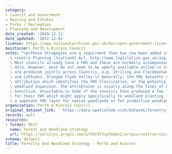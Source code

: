 ```yaml
---
category:
- Council and Government
- Housing and Estates
- Parks / Recreation
- Planning and Development
date_created: '2019-12-11'
date_updated: '2022-12-01'
license: https://www.nationalarchives.gov.uk/doc/open-government-licence/version/3/
maintainer: Perth & Kinross Council
notes: "<p>These Stragegies are a requirment that has now been added into Town and\
  \ country Planning (Scotland) Act. http://www.legislation.gov.uk/asp/2019/13/part/4/crossheading/forestry-and-woodland-strategy/enacted\n\
  \ Most councils already have a FWS and these are normally accompanied by spatial\
  \ data. However, most do not seem to be openly available online.\n Some of the strategies\
  \ are produced jointly across Councils, e.g. Striling and Clackmannanshire, Edinburgh\
  \ and Lothians, Glasgow Clyde Valley.\n Generally, the FWS datasets contain similar\
  \ attribution which identifies the FWS Classication, or the potential areas fro\
  \ woodland expansion. The attribtuion is usually along the lines of Preffered, Potential,\
  \ Sensitive, Unsuitable.\n Some of the councils have produced a few layers of data\
  \ for their FWS which might apply specifically to woodland planting types, e.g.\
  \ a seperate FWS layer for native woodlands or for productive woodlands.</p>"
organization: Perth & Kinross Council
original_dataset_link: ' https://data.spatialhub.scot/dataset/forestry_and_woodland_strategy-pk'
records: null
resources:
- format: REST
  name: Forest and Woodland Strategy
  url: https://services.arcgis.com/pfFDYSlYcp7mabvZ/arcgis/rest/services/Forest_Woodland_Strategy_PKC/FeatureServer/0/query?outFields=*&where=1%3D1
schema: default
title: Forestry And Woodland Strategy - Perth and Kinross
---
```

